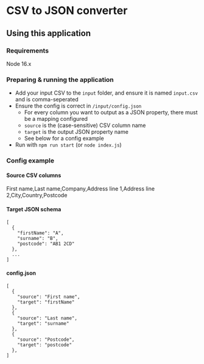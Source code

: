 # CSV to JSON converter

## Using this application

### Requirements

Node 16.x

### Preparing & running the application

 - Add your input CSV to the `input` folder, and ensure it is named `input.csv` and is comma-seperated
 - Ensure the config is correct in `/input/config.json`
    - For every column you want to output as a JSON property, there must be a mapping configured
    - `source` is the (case-sensitive) CSV column name
    - `target` is the output JSON property name
    - See below for a config example
 - Run with `npm run start` (or `node index.js`)

### Config example

#### Source CSV columns

First name,Last name,Company,Address line 1,Address line 2,City,Country,Postcode

#### Target JSON schema

```[json]
[
  {
    "firstName": "A",
    "surname": "B",
    "postcode": "AB1 2CD"
  },
  ...
]
```

#### config.json

```[json]
[
  {
    "source": "First name",
    "target": "firstName"
  },
  {
    "source": "Last name",
    "target": "surname"
  },
  {
    "source": "Postcode",
    "target": "postcode"
  },
]
```
